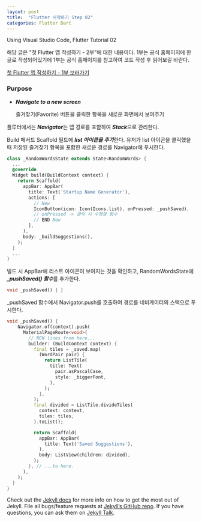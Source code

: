 ```yaml
---
layout: post
title:  "Flutter 시작하기 Step 02"
categories: Flutter Dart
---
```


Using Visual Studio Code, Flutter Tutorial 02

해당 글은 "첫 Flutter 앱 작성하기 - 2부"에 대한 내용이다. 1부는 공식 홈페이지에 한글로 작성되어있기에 1부는 공식 홈페이지를 참고하여 코드 작성 후 읽어보길 바란다.

 [첫 Flutter 앱 작성하기 - 1부 보러가기](https://flutter-ko.dev/docs/get-started/codelab)

### Purpose

- ***Navigate to a new screen*** 

  즐겨찾기(Favorite) 버튼을 클릭한 항목을 새로운 화면에서 보여주기

플루터에서는 ***Navigator***는 앱 경로를 포함하여 ***Stack***으로 관리한다. 

Build 메서드 Scaffold 필드에 ***list 아이콘을 추가***한다. 유저가 list 아이콘을 클릭했을 때 저장된 즐겨찾기 항목을 포함한 새로운 경로를 Navigator에 푸시한다.

```dart
class _RandomWordsState extends State<RandomWords> {
  ...
  @override
  Widget build(BuildContext context) {
    return Scaffold(
      appBar: AppBar(
        title: Text('Startup Name Generator'),
        actions: [
          // New
          IconButton(icon: Icon(Icons.list), onPressed: _pushSaved),
          // onPressed -> 클릭 시 수행할 함수
          // END New
        ],
      ),
      body: _buildSuggestions(),
    );
  }
  ...
}
```

빌드 시 AppBar에 리스트 아이콘이 보여지는 것을 확인하고, RandomWordsState에 ***_pushSaved() 함수***를 추가한다.

```dart
void _pushSaved() { }
```

_pushSaved 함수에서 Navigator.push를 호출하여 경로를 네비게이터의 스택으로 푸시한다. 

```dart
void _pushSaved() {
    Navigator.of(context).push(
      MaterialPageRoute<void>(
        // NEW lines from here...
        builder: (BuildContext context) {
          final tiles = _saved.map(
            (WordPair pair) {
              return ListTile(
                title: Text(
                  pair.asPascalCase,
                  style: _biggerFont,
                ),
              );
            },
          );
          final divided = ListTile.divideTiles(
            context: context,
            tiles: tiles,
          ).toList();

          return Scaffold(
            appBar: AppBar(
              title: Text('Saved Suggestions'),
            ),
            body: ListView(children: divided),
          );
        }, // ...to here.
      ),
    );
  }
}
```



Check out the [Jekyll docs][jekyll-docs] for more info on how to get the most out of Jekyll. File all bugs/feature requests at [Jekyll’s GitHub repo][jekyll-gh]. If you have questions, you can ask them on [Jekyll Talk][jekyll-talk].

[jekyll-docs]: https://jekyllrb.com/docs/home
[jekyll-gh]:   https://github.com/jekyll/jekyll
[jekyll-talk]: https://talk.jekyllrb.com/